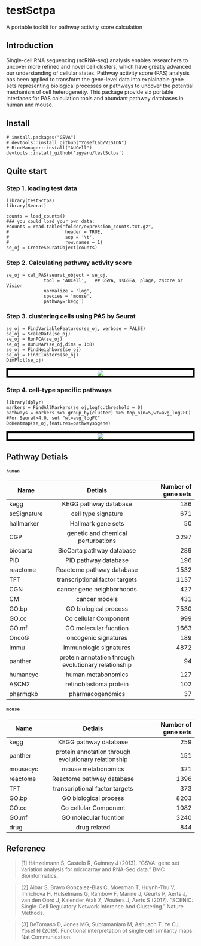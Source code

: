 # testSctpa

A portable toolkit for pathway activity score calculation

## Introduction
Single-cell RNA sequencing (scRNA-seq) analysis enables researchers to uncover more refined and novel cell clusters, which have greatly advanced our understanding of cellular states. Pathway activity score (PAS) analysis has been applied to transform the gene-level data into explainable gene sets representing biological processes or pathways to uncover the potential mechanism of cell heterogeneity. This package provide six portable interfaces for PAS calculation tools and abundant pathway databases in human and mouse.

## Install
```
# install.packages("GSVA")
# devtools::install_github("YosefLab/VISION")
# BiocManager::install("AUCell")
devtools::install_github('zgyaru/testSctpa')
```

## Quite start

### Step 1. loading test data
```
library(testSctpa)
library(Seurat)

counts = load_counts()
### you could load your own data:
#counts = read.table("folder/expression_counts.txt.gz",
#                     header = TRUE,
#                     sep = '\t',
#                     row.names = 1)
se_oj = CreateSeuratObject(counts)
```
### Step 2. Calculating pathway activity score
```
se_oj = cal_PAS(seurat_object = se_oj,
              tool = 'AUCell',   ## GSVA, ssGSEA, plage, zscore or Vision
              normalize = 'log',
              species = 'mouse', 
              pathway='kegg')
```
### Step 3. clustering cells using PAS by Seurat
```
se_oj = FindVariableFeatures(se_oj, verbose = FALSE)
se_oj = ScaleData(se_oj)
se_oj = RunPCA(se_oj)
se_oj = RunUMAP(se_oj,dims = 1:8)
se_oj = FindNeighbors(se_oj)
se_oj = FindClusters(se_oj)
DimPlot(se_oj)
```

<div align=center style="border:5px solid #000"><img  src="https://github.com/zgyaru/testSctpa/blob/main/pic/clustering.png"/> </div>

### Step 4. cell-type specific pathways
```
library(dplyr)
markers = FindAllMarkers(se_oj,logfc.threshold = 0)
pathways = markers %>% group_by(cluster) %>% top_n(n=5,wt=avg_log2FC)  #For Seurat>4.0, set "wt=avg_logFC"
DoHeatmap(se_oj,features=pathways$gene)
```

<div align=center style="border:5px solid #000"><img  src="https://github.com/zgyaru/testSctpa/blob/main/pic/Rplot.png"/> </div>






## Pathway Detials
#### `human`
| Name | Detials  | Number of gene sets |
| - | :-: | -: |
|kegg | KEGG pathway database | 186 |
|scSignature | cell type signature | 671 |
| hallmarker | Hallmark gene sets | 50 |
| CGP | genetic and chemical perturbations | 3297 |
|biocarta | BioCarta pathway database | 289 |
|PID | PID pathway database | 196 |
|reactome | Reactome pathway database | 1532 |
|TFT | transcriptional factor targets | 1137 |
|CGN | cancer gene neighborhoods | 427 |
|CM | cancer models | 431|
|GO.bp | GO biological process | 7530 |
|GO.cc | Co cellular Component | 999 |
|GO.mf | GO molecular fucntion | 1663|
|OncoG | oncogenic signatures | 189 |
|Immu | immunologic signatures | 4872 |
|panther | protein annotation through evolutionary relationship | 94 |
|humancyc | human metabonomics | 127 |
|ASCN2 | retinoblastoma protein | 102 |
|pharmgkb | pharmacogenomics | 37 |

#### `mouse`
|Name | Detials  | Number of gene sets|
|- | :-: | -: |
|kegg | KEGG pathway database | 259|
|panther | protein annotation through evolutionary relationship | 151|
|mousecyc | mouse metabonomics | 321|
|reactome | Reactome pathway database | 1396|
|TFT | transcriptional factor targets | 373|
|GO.bp | GO biological process | 8203|
|GO.cc | Co cellular Component | 1082|
|GO.mf | GO molecular fucntion | 3240|
|drug | drug related | 844|



## Reference
>[1] Hänzelmann S, Castelo R, Guinney J (2013). “GSVA: gene set variation analysis for microarray and RNA-Seq data.” BMC Bioinformatics.

>[2] Aibar S, Bravo Gonzalez-Blas C, Moerman T, Huynh-Thu V, Imrichova H, Hulselmans G, Rambow F, Marine J, Geurts P, Aerts J, van den Oord J, Kalender Atak Z, Wouters J, Aerts S (2017). “SCENIC: Single-Cell Regulatory Network Inference And Clustering.” Nature Methods.

>[3] DeTomaso D, Jones MG, Subramaniam M, Ashuach T, Ye CJ, Yosef N (2019). Functional interpretation of single cell similarity maps. Nat Communication.
